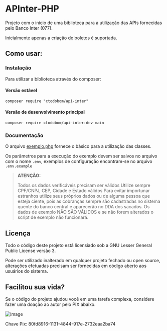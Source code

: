 APInter-PHP
===========

Projeto com o início de uma biblioteca para a utilização das APIs fornecidas pelo Banco Inter (077).

Inicialmente apenas a criação de boletos é suportada.

Como usar:
----------

### Instalação

Para utilizar a biblioteca através do composer:

#### Versão estável

```
composer require "ctodobom/api-inter"
```

#### Versão de desenvolvimento principal

```
composer require ctodobom/api-inter:dev-main
```

### Documentação 

O arquivo [exemplo.php](exemplo.php) fornece o básico para a utilização das classes.

Os parâmetros para a execução do exemplo devem ser salvos no arquivo com o nome `.env`, exemplos de configuração encontram-se no arquivo `.env.example`

> **ATENÇÃO:**
>
> Todos os dados verificáveis precisam ser válidos Utilize sempre CPF/CNPJ, CEP, Cidade e Estado válidos Para evitar importunar estranhos utilize seus próprios dados ou de alguma pessoa que esteja ciente, pois as cobranças sempre são cadastradas no sistema quente do banco central e aparecerão no DDA dos sacados. Os dados de exemplo NÃO SÃO VÁLIDOS e se não forem alterados o script de exemplo não funcionará.

Licença
-------

Todo o código deste projeto está licensiado sob a GNU Lesser General Public License versão 3.

Pode ser utilizado inalterado em qualquer projeto fechado ou open source, alterações efetuadas precisam ser fornecidas em código aberto aos usuários do sistema.

Facilitou sua vida?
-------------------

Se o código do projeto ajudou você em uma tarefa complexa, considere fazer uma doação ao autor pelo PIX abaixo.

![image](https://github.com/allgood/APInter-PHP/assets/6070736/00958122-b35f-47ea-910e-476cb341bd24)

Chave Pix: 80fd8916-1131-4844-917e-2732eaa2ba74

